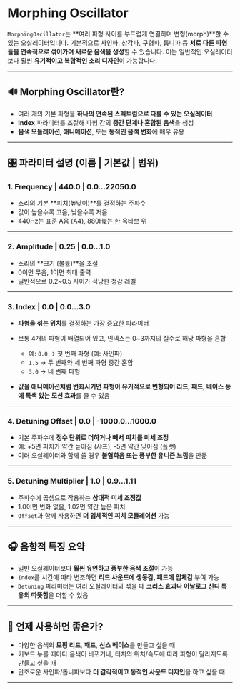 # Morphing Oscillator

`MorphingOscillator`는 \*\*여러 파형 사이를 부드럽게 연결하며 변형(morph)\*\*할 수 있는 오실레이터입니다.
기본적으로 사인파, 삼각파, 구형파, 톱니파 등 **서로 다른 파형들을 연속적으로 섞어가며 새로운 음색을 생성**할 수 있습니다. 이는 일반적인 오실레이터보다 훨씬 **유기적이고 복합적인 소리 디자인**이 가능합니다.

---

## 🔊 Morphing Oscillator란?

* 여러 개의 기본 파형을 **하나의 연속된 스펙트럼으로 다룰 수 있는 오실레이터**
* **Index** 파라미터를 조절해 파형 간의 **중간 단계나 혼합된 음색**을 생성
* **음색 모듈레이션, 애니메이션**, 또는 **동적인 음색 변화**에 매우 유용

---

## 🎛 파라미터 설명 (이름 | 기본값 | 범위)

### 1. **Frequency | 440.0 | 0.0...22050.0**

* 소리의 기본 \*\*피치(높낮이)\*\*를 결정하는 주파수
* 값이 높을수록 고음, 낮을수록 저음
* 440Hz는 표준 A음 (A4), 880Hz는 한 옥타브 위

---

### 2. **Amplitude | 0.25 | 0.0...1.0**

* 소리의 \*\*크기 (볼륨)\*\*을 조절
* 0이면 무음, 1이면 최대 출력
* 일반적으로 0.2\~0.5 사이가 적당한 청감 레벨

---

### 3. **Index | 0.0 | 0.0...3.0**

* **파형을 섞는 위치**를 결정하는 가장 중요한 파라미터
* 보통 4개의 파형이 배열되어 있고, 인덱스는 0\~3까지의 실수로 해당 파형을 혼합

  * 예: `0.0` → 첫 번째 파형 (예: 사인파)
  * `1.5` → 두 번째와 세 번째 파형 중간 혼합
  * `3.0` → 네 번째 파형
* **값을 애니메이션처럼 변화시키면 파형이 유기적으로 변형되어 리드, 패드, 베이스 등에 특색 있는 모션 효과**를 줄 수 있음

---

### 4. **Detuning Offset | 0.0 | -1000.0...1000.0**

* 기본 주파수에 **정수 단위로 더하거나 빼서 피치를 미세 조정**
* 예: +5면 피치가 약간 높아짐 (샤프), -5면 약간 낮아짐 (플랫)
* 여러 오실레이터와 함께 쓸 경우 **불협화음 또는 풍부한 유니즌 느낌**을 만듦

---

### 5. **Detuning Multiplier | 1.0 | 0.9...1.11**

* 주파수에 곱셈으로 작용하는 **상대적 미세 조정값**
* 1.0이면 변화 없음, 1.02면 약간 높은 피치
* `Offset`과 함께 사용하면 **더 입체적인 피치 모듈레이션** 가능

---

## 🎧 음향적 특징 요약

* 일반 오실레이터보다 **훨씬 유연하고 풍부한 음색 조절**이 가능
* `Index`를 시간에 따라 변조하면 **리드 사운드에 생동감, 패드에 입체감** 부여 가능
* `Detuning` 파라미터는 여러 오실레이터와 섞을 때 **코러스 효과나 아날로그 신디 특유의 따뜻함**을 더할 수 있음

---

## 🧠 언제 사용하면 좋은가?

* 다양한 음색의 **모핑 리드**, **패드**, **신스 베이스**를 만들고 싶을 때
* 키보드 누를 때마다 음색이 바뀌거나, 터치의 위치/속도에 따라 파형이 달라지도록 만들고 싶을 때
* 단조로운 사인파/톱니파보다 **더 감각적이고 동적인 사운드 디자인**을 하고 싶을 때

---
